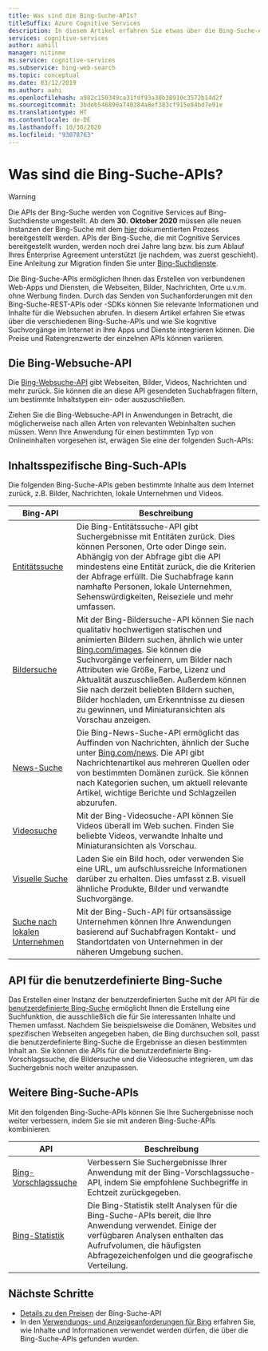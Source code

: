 ```yaml
---
title: Was sind die Bing-Suche-APIs?
titleSuffix: Azure Cognitive Services
description: In diesem Artikel erfahren Sie etwas über die Bing-Suche-APIs und wie Sie kognitive Suchvorgänge im Internet in Ihren Apps und Diensten aktivieren können.
services: cognitive-services
author: aahill
manager: nitinme
ms.service: cognitive-services
ms.subservice: bing-web-search
ms.topic: conceptual
ms.date: 03/12/2019
ms.author: aahi
ms.openlocfilehash: a982c150349ca31fdf93a38b38910c3572b14d2f
ms.sourcegitcommit: 3bdeb546890a740384a8ef383cf915e84bd7e91e
ms.translationtype: HT
ms.contentlocale: de-DE
ms.lasthandoff: 10/30/2020
ms.locfileid: "93078763"
---
```

# <a name="what-are-the-bing-search-apis"></a>Was sind die Bing-Suche-APIs?

> [!WARNING]
> Die APIs der Bing-Suche werden von Cognitive Services auf Bing-Suchdienste umgestellt. Ab dem **30. Oktober 2020** müssen alle neuen Instanzen der Bing-Suche mit dem [hier](https://aka.ms/cogsvcs/bingmove) dokumentierten Prozess bereitgestellt werden.
> APIs der Bing-Suche, die mit Cognitive Services bereitgestellt wurden, werden noch drei Jahre lang bzw. bis zum Ablauf Ihres Enterprise Agreement unterstützt (je nachdem, was zuerst geschieht).
> Eine Anleitung zur Migration finden Sie unter [Bing-Suchdienste](https://aka.ms/cogsvcs/bingmigration).

Die Bing-Suche-APIs ermöglichen Ihnen das Erstellen von verbundenen Web-Apps und Diensten, die Webseiten, Bilder, Nachrichten, Orte u.v.m. ohne Werbung finden. Durch das Senden von Suchanforderungen mit den Bing-Suche-REST-APIs oder -SDKs können Sie relevante Informationen und Inhalte für die Websuchen abrufen. In diesem Artikel erfahren Sie etwas über die verschiedenen Bing-Suche-APIs und wie Sie kognitive Suchvorgänge im Internet in Ihre Apps und Dienste integrieren können. Die Preise und Ratengrenzwerte der einzelnen APIs können variieren.

## <a name="the-bing-web-search-api"></a>Die Bing-Websuche-API

Die [Bing-Websuche-API](../Bing-Web-Search/overview.md) gibt Webseiten, Bilder, Videos, Nachrichten und mehr zurück. Sie können die an diese API gesendeten Suchabfragen filtern, um bestimmte Inhaltstypen ein- oder auszuschließen.

Ziehen Sie die Bing-Websuche-API in Anwendungen in Betracht, die möglicherweise nach allen Arten von relevanten Webinhalten suchen müssen. Wenn Ihre Anwendung für einen bestimmten Typ von Onlineinhalten vorgesehen ist, erwägen Sie eine der folgenden Such-APIs:

## <a name="content-specific-bing-search-apis"></a>Inhaltsspezifische Bing-Such-APIs

Die folgenden Bing-Suche-APIs geben bestimmte Inhalte aus dem Internet zurück, z.B. Bilder, Nachrichten, lokale Unternehmen und Videos.

| Bing-API | Beschreibung |
| -- | -- |
| [Entitätssuche](../Bing-Entities-Search/overview.md) | Die Bing-Entitätssuche-API gibt Suchergebnisse mit Entitäten zurück. Dies können Personen, Orte oder Dinge sein. Abhängig von der Abfrage gibt die API mindestens eine Entität zurück, die die Kriterien der Abfrage erfüllt. Die Suchabfrage kann namhafte Personen, lokale Unternehmen, Sehenswürdigkeiten, Reiseziele und mehr umfassen. |
| [Bildersuche](../Bing-Image-Search/overview.md) | Mit der Bing-Bildersuche-API können Sie nach qualitativ hochwertigen statischen und animierten Bildern suchen, ähnlich wie unter [Bing.com/images](https://www.Bing.com/images). Sie können die Suchvorgänge verfeinern, um Bilder nach Attributen wie Größe, Farbe, Lizenz und Aktualität auszuschließen. Außerdem können Sie nach derzeit beliebten Bildern suchen, Bilder hochladen, um Erkenntnisse zu diesen zu gewinnen, und Miniaturansichten als Vorschau anzeigen. |
| [News-Suche](../Bing-News-Search/search-the-web.md) | Die Bing-News-Suche-API ermöglicht das Auffinden von Nachrichten, ähnlich der Suche unter [Bing.com/news](https://www.Bing.com/news). Die API gibt Nachrichtenartikel aus mehreren Quellen oder von bestimmten Domänen zurück. Sie können nach Kategorien suchen, um aktuell relevante Artikel, wichtige Berichte und Schlagzeilen abzurufen. |
| [Videosuche](../Bing-Video-Search/overview.md) | Mit der Bing-Videosuche-API können Sie Videos überall im Web suchen. Finden Sie beliebte Videos, verwandte Inhalte und Miniaturansichten als Vorschau. |
| [Visuelle Suche](../Bing-visual-search/overview.md) | Laden Sie ein Bild hoch, oder verwenden Sie eine URL, um aufschlussreiche Informationen darüber zu erhalten. Dies umfasst z.B. visuell ähnliche Produkte, Bilder und verwandte Suchvorgänge. |
 [Suche nach lokalen Unternehmen](../bing-local-business-search/overview.md) | Mit der Bing-Such-API für ortsansässige Unternehmen können Ihre Anwendungen basierend auf Suchabfragen Kontakt- und Standortdaten von Unternehmen in der näheren Umgebung suchen. |

## <a name="the-bing-custom-search-api"></a>API für die benutzerdefinierte Bing-Suche

Das Erstellen einer Instanz der benutzerdefinierten Suche mit der API für die [benutzerdefinierte Bing-Suche](../Bing-Custom-Search/overview.md) ermöglicht Ihnen die Erstellung eine Suchfunktion, die ausschließlich die für Sie interessanten Inhalte und Themen umfasst. Nachdem Sie beispielsweise die Domänen, Websites und spezifischen Webseiten angegeben haben, die Bing durchsuchen soll, passt die benutzerdefinierte Bing-Suche die Ergebnisse an diesen bestimmten Inhalt an. Sie können die APIs für die benutzerdefinierte Bing-Vorschlagssuche, die Bildersuche und die Videosuche integrieren, um das Suchergebnis noch weiter anzupassen.

## <a name="additional-bing-search-apis"></a>Weitere Bing-Suche-APIs

Mit den folgenden Bing-Suche-APIs können Sie Ihre Suchergebnisse noch weiter verbessern, indem Sie sie mit anderen Bing-Suche-APIs kombinieren.

| API | Beschreibung |
| -- | -- |
| [Bing-Vorschlagssuche](../Bing-Autosuggest/get-suggested-search-terms.md) | Verbessern Sie Suchergebnisse Ihrer Anwendung mit der Bing-Vorschlagssuche-API, indem Sie empfohlene Suchbegriffe in Echtzeit zurückgegeben.  |
| [Bing-Statistik](bing-web-stats.md) | Die Bing-Statistik stellt Analysen für die Bing-Suche-APIs bereit, die Ihre Anwendung verwendet. Einige der verfügbaren Analysen enthalten das Aufrufvolumen, die häufigsten Abfragezeichenfolgen und die geografische Verteilung. |

## <a name="next-steps"></a>Nächste Schritte

* [Details zu den Preisen](https://azure.microsoft.com/pricing/details/cognitive-services/search-api/) der Bing-Suche-API
* In den [Verwendungs- und Anzeigeanforderungen für Bing](./use-display-requirements.md) erfahren Sie, wie Inhalte und Informationen verwendet werden dürfen, die über die Bing-Suche-APIs gefunden wurden.
